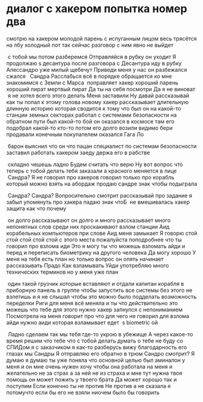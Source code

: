 диалог с хакером попытка номер два
==================================

смотрю на хакером молодой парень с испуганным лицом весь трясётся на лбу
холодный пот так сейчас разговор с ним явно не выйдет

 с тобой мы потом разберемся Отправляйся в рубку он уходит Я продолжаю s
десантура после разговора с Десантура иду в рубку Алессандро уже милый щебечут
Приведи меня у нас он разбежался сжался   Сандра Расслабься всё в порядке
обращается ко мне знакомимся с Земли с Марса  поправляет хакер хороший парень
хороший пират мертвый пират Да ты на себя посмотри Да я не виноват  я не хотел
всего этого делать Меня заставили Ну давай рассказывай как ты попал к этому
голова новому хакер рассказывает длительную длинную историю которая сводится к
тому что был он на какой-то станции земных секторах работал с системами
безопасности на обратном пути был какой-то бой он оказался в космосе там его
подобрал какой-то кто-то потом его долго возили видимо бери продавали конечным
покупателем оказался Гага Ло

 барон выяснил что он что пацан специалист по системам безопасности заставил
работать хакером заеду держа его в рабстве

 складно чешешь ладно Будем считать что верю Ну вот вопрос что теперь с тобой
делать тебя заказали а красного меняется в лице  Сандра? Я не говорил про
хакеров говорил только про корабль который можно взять на абордаж продаю сандре
знак чтобы подыграла

 Сандра? Сандра? Вопросительно смотрит рассказывай про задание я забыл упомянуть
про хакера падаю знак чтоБ  не вмешивалась хакер защита как что почему

 он долго рассказывают он долго и много рассказывает много непонятных слов среди
них проскакивают взлом станции Аид корабельных компьютеров при слове Аид меня
замыкает Я говорю стой стой стой стой стой с этого места пожалуйста поподробнее
что ты говорил про взлома иди Это я могу ты что можешь взломать айди и перед и
переписать биометрику на другого человека Да могу хорошо У меня на тебя есть
план но только вопрос он опять начинает рассказывать Прадо Как взламывать Уйди
употребляю много технических терминов но у меня уже план

 один такой грузчик которые вставляют и отдали капитан корабля в приборную
панель в группе чтобы запустить все системы без этого не взлетишь и я не слышал
чтобы это можно было подделать возможность переделки Риги для меня всё меняла и
ты что действительно это можешь что тебе для этого нужно хакер запнулся с
непониманием Посмотрела на меня говорит про что для чего не говорил для взлома
айди нужно аиди которая взламывает едет  s biometric ой

 Ладно сделаем так мы тебя где-то укрою в убежище А через какое-то время решим
что тебе что с тобой делать думать о тебе не буду со СПИДом я с заказчиком я
как-то разберусь вижу благодарность его глазах мы Сандры Я отправляю его обратно
в трюм Сандро смотрит? Я думаю я думаю ты уже поняла что основной целью был
аминалон у меня и он мне очень нужен хочу чтобы она работала на меня и
желательно не за страх а за ней не из страха и мне тут нужна твоя помощь он
может пожить у твоего брата Да может хорошо так и поступим Если конечно ты не
против Не против а не сказала я потомучто если бы его не взяли ниочем было бы
говорить
